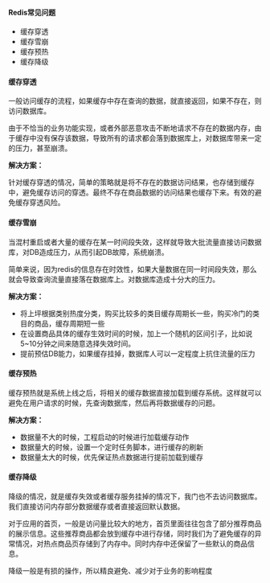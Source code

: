 #### Redis常见问题

- 缓存穿透
- 缓存雪崩
- 缓存预热
- 缓存降级



#### 缓存穿透

一般访问缓存的流程，如果缓存中存在查询的数据，就直接返回，如果不存在，则访问数据库。

由于不恰当的业务功能实现，或者外部恶意攻击不断地请求不存在的数据内存，由于缓存中没有保存该数据，导致所有的请求都会落到数据库上，对数据库带来一定的压力，甚至崩溃。

**解决方案：**

针对缓存穿透的情况，简单的策略就是将不存在的数据访问结果，也存储到缓存中，避免缓存访问的穿透。最终不存在商品数据的访问结果也缓存下来。有效的避免缓存穿透风险。

#### 缓存雪崩

当混村重启或者大量的缓存在某一时间段失效，这样就导致大批流量直接访问数据库，对DB造成压力，从而引起DB故障，系统崩溃。

简单来说，因为redis的信息存在时效性，如果大量数据在同一时间段失效，那么就会导致查询流量直接落在数据库上。对数据库造成十分大的压力。

**解决方案：**

- 将上坪根据类别热度分类，购买比较多的类目缓存周期长一些，购买冷门的类目的商品，缓存周期短一些
- 在设置商品具体的缓存生效时间的时候，加上一个随机的区间引子，比如说5~10分钟之间来随意选择失效时间。
- 提前预估DB能力，如果缓存挂掉，数据库人可以一定程度上抗住流量的压力

#### 缓存预热

缓存预热就是系统上线之后，将相关的缓存数据直接加载到缓存系统。这样就可以避免在用户请求的时候，先查询数据库，然后再将数据缓存的问题。

**解决方案：**

- 数据量不大的时候，工程启动的时候进行加载缓存动作
- 数据量大的时候，设置一个定时任务脚本，进行缓存的刷新
- 数据量太大的时候，优先保证热点数据进行提前加载到缓存

#### 缓存降级

降级的情况，就是缓存失效或者缓存服务挂掉的情况下，我门也不去访问数据库。我们直接访问内存部分数据缓存或者直接返回默认数据。

对于应用的首页，一般是访问量比较大的地方，首页里面往往包含了部分推荐商品的展示信息。这些推荐商品都会放到缓存中进行存储，同时我们为了避免缓存的异常情况，对热点商品页存储到了内存中。同时内存中还保留了一些默认的商品信息。

降级一般是有损的操作，所以精良避免、减少对于业务的影响程度



